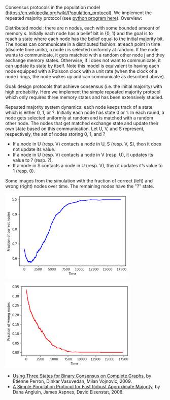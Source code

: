 Consensus protocols in the population model (https://en.wikipedia.org/wiki/Population_protocol). We implement the repeated majority protocol (see <a href="https://github.com/yuvalperes/Distributed-computing/blob/master/consensus_repeated_majority.py">python program here</a>). Overview:

Distributed model: there are n nodes, each with some bounded amount of memory s. Initially each node has a belief bit in {0, 1} and the goal is to reach a state where each node has the belief equal to the initial majority bit. The nodes can communicate in a distributed fashion: at each point in time (discrete time units), a node i is selected uniformly at random. If the node wants to communicate, it gets matched with a random other node j and they exchange memory states. Otherwise, if i does not want to communicate, it can update its state by itself. Note this model is equivalent to having each node equipped with a Poisson clock with a unit rate (when the clock of a node i rings, the node wakes up and can communicate as described above).

Goal: design protocols that achieve consensus (i.e. the initial majority) with high probability. 
Here we implement the simple repeated majority protocol which only requires three memory states and has been extensively studied.


Repeated majority system dynamics: each node keeps track of a state which is either 0, 1, or ?. Initially each node has state 0 or 1. In each round, a node gets selected uniformly at random and is matched with a random other node. The nodes that get matched exchange state and update their own state based on this communication. Let U, V, and S represent, respectively, the set of nodes storing 0, 1, and ?
- If a  node in U (resp. V) contacts a node in U, S (resp. V, S), then it does not update its value. 
- If a node in U (resp. V) contacts a node in V (resp. U), it updates its value to ? (resp. ?).  
- If a  node in S contacts a node in U (resp. V), then it updates it’s value to 1 (resp. 0). 
    
Some images from the simulation with the fraction of correct (left) and wrong (right) nodes over time. The remaining nodes have the "?" state.

![Correct Nodes](https://github.com/yuvalperes/Distributed-computing/blob/master/correct_fraction_n%3D1000.png)

![Wrong Nodes](https://github.com/yuvalperes/Distributed-computing/blob/master/wrong_fraction_n%3D1000.png)

- <a href="https://www.microsoft.com/en-us/research/wp-content/uploads/2016/02/tr-2008-114.pdf">Using Three States for Binary Consensus on Complete Graphs</a>, by Etienne Perron, Dinkar Vasuvedan, Milan Vojnovic, 2009.
- <a href="http://www.cs.yale.edu/homes/aspnes/papers/approximate-majority-journal.pdf">A Simple Population Protocol for Fast Robust Approximate Majority</a>, by Dana Angluin, James Aspnes, David Eisenstat, 2008.

